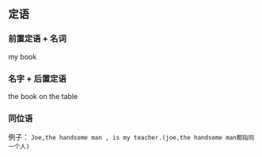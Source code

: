 ## 定语
### 前置定语 + 名词
my                    book
### 名字 + 后置定语 
the book   on the table

### 同位语
例子：
`Joe,the handsome man , is my teacher.(joe,the handsome man都指同一个人)`

